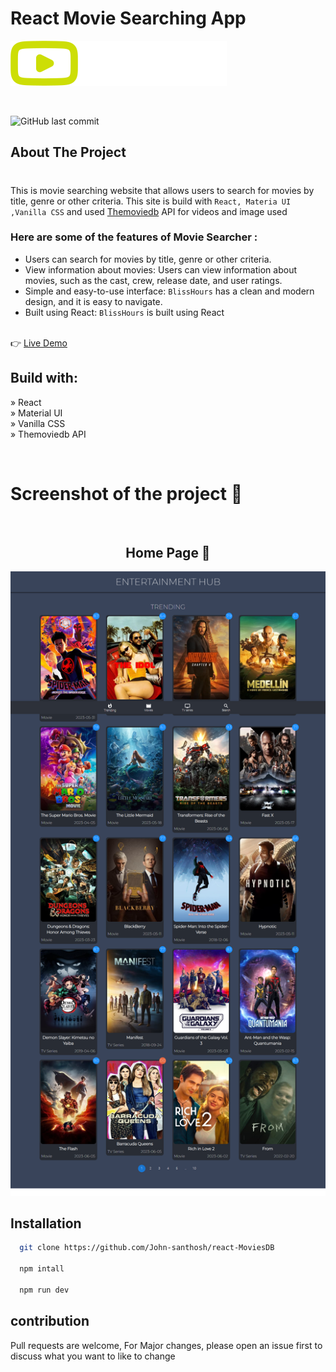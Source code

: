 # React Movie Searching App

![logo](./public/logo.svg)

<br>

![GitHub last commit](https://img.shields.io/github/last-commit/John-santhosh/react-MoviesDB)

## About The Project

#

This is movie searching website that allows users to search for movies by title, genre or other criteria.
This site is build with `React, Materia UI ,Vanilla CSS` and used [Themoviedb](https://www.themoviedb.org/) API for videos and image used

### Here are some of the features of Movie Searcher :

- Users can search for movies by title, genre or other criteria.
- View information about movies: Users can view information about movies, such as the cast, crew, release date, and user ratings.
- Simple and easy-to-use interface: `BlissHours` has a clean and modern design, and it is easy to navigate.
- Built using React: `BlissHours` is built using React  
  <br>

👉 [Live Demo](https://bliss-hours-movie-searching-site.netlify.app/)

## Build with:

» React  
 » Material UI  
 » Vanilla CSS  
 » Themoviedb API

<br/>

# Screenshot of the project 📸

<br/>
 <h2 align=center>Home Page 🏡</h2>

![Sample image](./public/home.png)

## Installation

```bash
  git clone https://github.com/John-santhosh/react-MoviesDB

  npm intall

  npm run dev
```

## contribution

Pull requests are welcome, For Major changes, please open an issue first to discuss what you want to like to change
